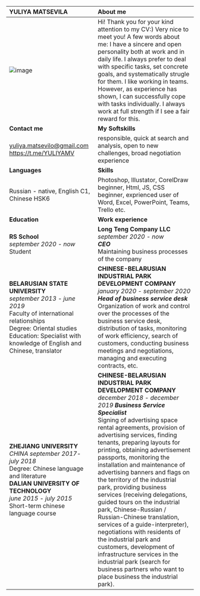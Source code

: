 
|YULIYA MATSEVILA|About me|
|:-------------------------|:------|
| ![image](https://sun9-36.userapi.com/impg/2CTPuEpS-m7q54n8BxwTzbZ-v2Nqzvl0oAMJng/_mRqNrdXa5U.jpg?size=200x0&quality=90&crop=0,0,944,1112&sign=e9fcd91fc4704cca4ccb2f5bd2a64356&ava=1)| Hi! Thank you for your kind attention to my CV:) Very nice to meet you! A few words about me: I have a sincere and open personality both at work and in daily life. I always prefer to deal with specific tasks, set concrete goals, and systematically strugle for them. I like working in teams. However, as experience has shown, I can successfully cope with tasks individually. I always work at full strength if I see a fair reward for this. |
| **Contact me**| **My Softskills**| 
|yuliya.matsevilo@gmail.com https://t.me/YULIYAMV| responsible, quick at search and analysis, open to new challenges, broad negotiation experience|
|**Languages**|**Skills**|
|Russian - native, English C1, Chinese HSK6| Photoshop, Illustator, CorelDraw beginner, Html, JS, CSS beginner, exprienced user of Word, Excel, PowerPoint, Teams, Trello etc.|
|**Education**|**Work experience**|
|**RS School** <br/>*september 2020 - now* <br/>Student|**Long Teng Company LLC**<br/> *september 2020 - now* <br/>***CEO*** <br/>Maintaining business processes of the company|
|**BELARUSIAN STATE UNIVERSITY**<br/> *september 2013 - june 2019* <br/>Faculty of international relationships <br/>Degree: Oriental studies <br/>Education: Specialist with knowledge of English and Chinese, translator|**CHINESE-BELARUSIAN INDUSTRIAL PARK DEVELOPMENT COMPANY** *january 2020 - september 2020* ***Head of business service desk*** <br/>Organization of work and control over the processes of the business service desk, distribution of tasks, monitoring of work efficiency, search of customers, conducting business meetings and negotiations, managing and executing contracts, etc.|
|**ZHEJIANG UNIVERSITY** <br/>*CHINA september 2017- july 2018* <br/>Degree: Chinese language and literature <br/>**DALIAN UNIVERSITY OF TECHNOLOGY** <br/>*june 2015 - july 2015* <br/>Short-term chinese language course|**CHINESE-BELARUSIAN INDUSTRIAL PARK DEVELOPMENT COMPANY** *december 2018 - december 2019* ***Business Service Specialist*** <br/>Signing of advertising space rental agreements, provision of advertising services, finding tenants, preparing layouts for printing, obtaining advertisement passports, monitoring the installation and maintenance of advertising banners and flags on the territory of the industrial park, providing business services (receiving delegations, guided tours on the industrial park, Chinese-Russian / Russian-Chinese translation, services of a guide-interpreter), negotiations with residents of the industrial park and customers, development of infrastructure services in the industrial park (search for business partners who want to place business the industrial park).|
